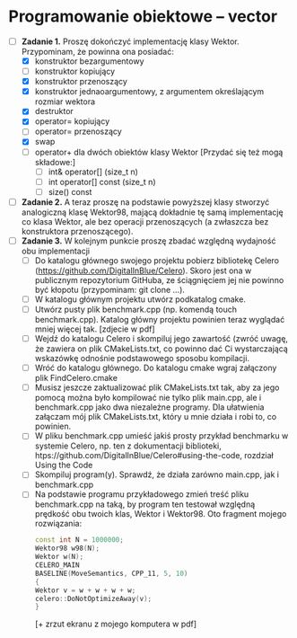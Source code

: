 # Programowanie obiektowe – vector

* [ ] **Zadanie 1.** Proszę dokończyć implementację klasy Wektor. Przypominam, że powinna ona posiadać:
  * [x] konstruktor bezargumentowy
  * [ ] konstruktor kopiujący
  * [x] konstruktor przenoszący
  * [x] konstruktor jednaoargumentowy, z argumentem określającym rozmiar wektora
  * [x] destruktor
  * [x] operator= kopiujący
  * [ ] operator= przenoszący
  * [x] swap
  * [ ] operator+ dla dwóch obiektów klasy Wektor [Przydać się też mogą składowe:]
    * [ ] int& operator[] (size_t n)
    * [ ] int operator[] const (size_t n)
    * [ ] size() const
* [ ] **Zadanie 2.** A teraz proszę na podstawie powyższej klasy stworzyć analogiczną klasę Wektor98, mającą dokładnie tę samą implementację co klasa Wektor, ale bez operacji przenoszących (a zwłaszcza bez konstruktora przenoszącego).
* [ ] **Zadanie 3.** W kolejnym punkcie proszę zbadać względną wydajność obu implementacji 
  * [ ] Do katalogu głównego swojego projektu pobierz bibliotekę Celero (https://github.com/DigitalInBlue/Celero). Skoro jest ona w publicznym repozytorium GitHuba, ze ściągnięciem jej nie powinno być kłopotu (przypominam: git clone …).
  * [ ] W katalogu głównym projektu utwórz podkatalog cmake. 
  * [ ] Utwórz pusty plik benchmark.cpp (np. komendą touch benchmark.cpp). Katalog główny projektu powinien teraz wyglądać mniej więcej tak. [zdjecie w pdf]
  * [ ] Wejdź do katalogu Celero i skompiluj jego zawartość (zwróć uwagę, że zawiera on plik CMakeLists.txt, co powinno dać Ci wystarczającą wskazówkę odnośnie podstawowego sposobu kompilacji.
  * [ ] Wróć do katalogu głównego. Do katalogu cmake wgraj załączony plik FindCelero.cmake
  * [ ] Musisz jeszcze zaktualizować plik CMakeLists.txt tak, aby za jego pomocą można było kompilować nie tylko plik main.cpp, ale i benchmark.cpp jako dwa niezależne programy. Dla ułatwienia załączam mój plik CMakeLists.txt, który u mnie działa i robi to, co powinien. 
  * [ ] W pliku benchmark.cpp umieść jakiś prosty przykład benchmarku w systemie Celero, np. ten z dokumentacji biblioteki, htps://github.com/DigitalInBlue/Celero#using-the-code, rozdział Using the Code
  * [ ] Skompiluj program(y). Sprawdź, że działa zarówno main.cpp, jak i benchmark.cpp
  * [ ] Na podstawie programu przykładowego zmień treść pliku benchmark.cpp na taką, by program ten testował względną prędkość obu twoich klas, Wektor i Wektor98. Oto fragment mojego rozwiązania:
    ```cpp
    const int N = 1000000;
    Wektor98 w98(N);
    Wektor w(N);
    CELERO_MAIN
    BASELINE(MoveSemantics, CPP_11, 5, 10)
    {
    Wektor v = w + w + w + w;
    celero::DoNotOptimizeAway(v);
    }
    ```
    [+  zrzut ekranu z mojego komputera w pdf]
